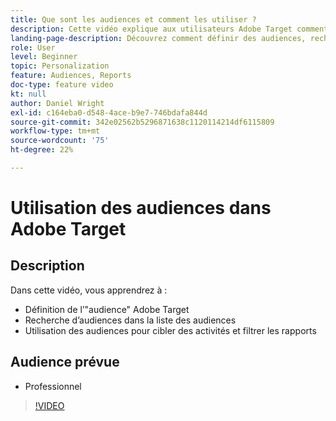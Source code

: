 ```yaml
---
title: Que sont les audiences et comment les utiliser ?
description: Cette vidéo explique aux utilisateurs Adobe Target comment utiliser les audiences pour cibler des activités et filtrer des rapports.
landing-page-description: Découvrez comment définir des audiences, rechercher des audiences et cibler des activités et filtrer des rapports.
role: User
level: Beginner
topic: Personalization
feature: Audiences, Reports
doc-type: feature video
kt: null
author: Daniel Wright
exl-id: c164eba0-d548-4ace-b9e7-746bdafa844d
source-git-commit: 342e02562b5296871638c1120114214df6115809
workflow-type: tm+mt
source-wordcount: '75'
ht-degree: 22%

---
```


# Utilisation des audiences dans Adobe Target

## Description

Dans cette vidéo, vous apprendrez à :

* Définition de l’&quot;audience&quot; Adobe Target
* Recherche d’audiences dans la liste des audiences
* Utilisation des audiences pour cibler des activités et filtrer les rapports

## Audience prévue

* Professionnel

>[!VIDEO](https://video.tv.adobe.com/v/17398/?quality=12)

